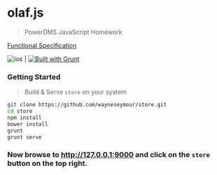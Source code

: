 # olaf.js  
> PowerDMS JavaScript Homework  

[Functional Specification](http://homework.powerdms.com/)  

![ios](https://cocoapod-badges.herokuapp.com/v/store/0.0.0/badge.png) |
[![Built with Grunt](https://cdn.gruntjs.com/builtwith.png)](http://gruntjs.com/)   

### Getting Started  
> Build & Serve `store` on your system  

```sh
git clone https://github.com/wayneseymour/store.git
cd store
npm install
bower install
grunt
grunt serve
``` 

### Now browse to http://127.0.0.1:9000 and click on the `store` button on the top right.